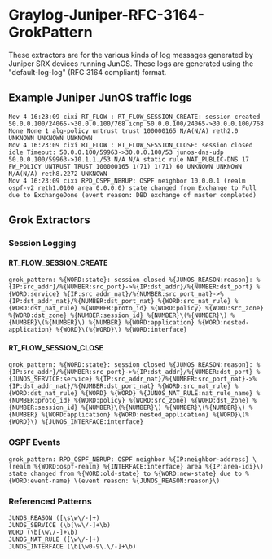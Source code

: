 # Graylog-Juniper-RFC-3164-GrokPattern
These extractors are for the various kinds of log messages generated by Juniper SRX devices running JunOS. These
logs are generated using the "default-log-log" (RFC 3164 compliant) format.

## Example Juniper JunOS traffic logs
```
Nov 4 16:23:09 cixi RT_FLOW : RT_FLOW_SESSION_CREATE: session created 50.0.0.100/24065->30.0.0.100/768 icmp 50.0.0.100/24065->30.0.0.100/768 None None 1 alg-policy untrust trust 100000165 N/A(N/A) reth2.0 UNKNOWN UNKNOWN UNKNOWN
Nov 4 16:23:09 cixi RT_FLOW : RT_FLOW_SESSION_CLOSE: session closed idle Timeout: 50.0.0.100/59963->30.0.0.100/53 junos-dns-udp 50.0.0.100/59963->10.1.1./53 N/A N/A static rule NAT_PUBLIC-DNS 17 FW_POLICY UNTRUST TRUST 100000165 1(71) 1(71) 60 UNKNOWN UNKNOWN N/A(N/A) reth8.2272 UNKNOWN 
Nov 4 16:23:09 cixi RPD_OSPF_NBRUP: OSPF neighbor 10.0.0.1 (realm ospf-v2 reth1.0100 area 0.0.0.0) state changed from Exchange to Full due to ExchangeDone (event reason: DBD exchange of master completed)
```

## Grok Extractors

### Session Logging
#### RT_FLOW_SESSION_CREATE
```
grok_pattern: %{WORD:state}: session closed %{JUNOS_REASON:reason}: %{IP:src_addr}/%{NUMBER:src_port}->%{IP:dst_addr}/%{NUMBER:dst_port} %{WORD:service} %{IP:src_addr_nat}/%{NUMBER:src_port_nat}->%{IP:dst_addr_nat}/%{NUMBER:dst_port_nat} %{WORD:src_nat_rule} %{WORD:dst_nat_rule} %{NUMBER:proto_id} %{WORD:policy} %{WORD:src_zone} %{WORD:dst_zone} %{NUMBER:session_id} %{NUMBER}\(%{NUMBER}\) %{NUMBER}\(%{NUMBER}\) %{NUMBER} %{WORD:application} %{WORD:nested-application} %{WORD}\(%{WORD}\) %{WORD:interface}
```

#### RT_FLOW_SESSION_CLOSE
```
grok_pattern: %{WORD:state}: session closed %{JUNOS_REASON:reason}: %{IP:src_addr}/%{NUMBER:src_port}->%{IP:dst_addr}/%{NUMBER:dst_port} %{JUNOS_SERVICE:service} %{IP:src_addr_nat}/%{NUMBER:src_port_nat}->%{IP:dst_addr_nat}/%{NUMBER:dst_port_nat} %{WORD:src_nat_rule} %{WORD:dst_nat_rule} %{WORD} %{WORD} %{JUNOS_NAT_RULE:nat_rule_name} %{NUMBER:proto_id} %{WORD:policy} %{WORD:src_zone} %{WORD:dst_zone} %{NUMBER:session_id} %{NUMBER}\(%{NUMBER}\) %{NUMBER}\(%{NUMBER}\) %{NUMBER} %{WORD:application} %{WORD:nested_application} %{WORD}\(%{WORD}\) %{JUNOS_INTERFACE:interface}
```

### OSPF Events
```
grok_pattern: RPD_OSPF_NBRUP: OSPF neighbor %{IP:neighbor-address} \(realm %{WORD:ospf-realm} %{INTERFACE:interface} area %{IP:area-idi}\) state changed from %{WORD:old-state} to %{WORD:new-state} due to %{WORD:event-name} \(event reason: %{JUNOS_REASON:reason}\)
```

### Referenced Patterns
```
JUNOS_REASON ([\s\w\/-]+)
JUNOS_SERVICE (\b[\w\/-]+\b)
WORD (\b[\w\/-]+\b)
JUNOS_NAT_RULE ([\w\/-]+)
JUNOS_INTERFACE (\b[\w0-9\.\/-]+\b)
```
